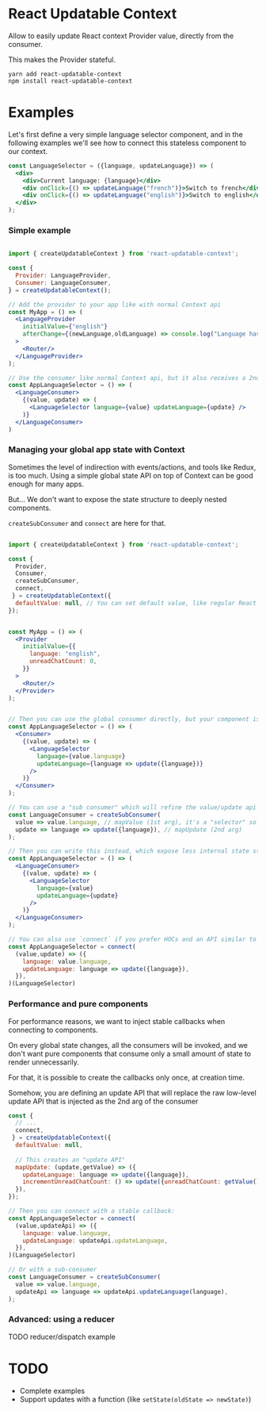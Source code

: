 React Updatable Context
==========================

Allow to easily update React context Provider value, directly from the consumer.

This makes the Provider stateful.

```
yarn add react-updatable-context
npm install react-updatable-context
```

# Examples

Let's first define a very simple language selector component, and in the following examples we'll see how to connect this stateless component to our context.

```jsx harmony
const LanguageSelector = ({language, updateLanguage}) => (
  <div>
    <div>Current language: {language}</div>
    <div onClick={() => updateLanguage("french")}>Switch to french</div>
    <div onClick={() => updateLanguage("english")}>Switch to english</div>
  </div>
);
```



### Simple example

```jsx harmony

import { createUpdatableContext } from 'react-updatable-context';

const { 
  Provider: LanguageProvider, 
  Consumer: LanguageConsumer,
} = createUpdatableContext(); 

// Add the provider to your app like with normal Context api
const MyApp = () => (
  <LanguageProvider 
    initialValue={"english"} 
    afterChange={(newLanguage,oldLanguage) => console.log("Language has been updated: " + newLanguage,oldLanguage)}
  >
    <Router/>
  </LanguageProvider>
);

// Use the consumer like normal Context api, but it also receives a 2nd parameter
const AppLanguageSelector = () => (
  <LanguageConsumer>
    {(value, update) => (
      <LanguageSelector language={value} updateLanguage={update} />
    )}
  </LanguageConsumer>
)
``` 




### Managing your global app state with Context

Sometimes the level of indirection with events/actions, and tools like Redux, is too much. 
Using a simple global state API on top of Context can be good enough for many apps.

But... We don't want to expose the state structure to deeply nested components. 

`createSubConsumer` and `connect` are here for that.


```jsx harmony

import { createUpdatableContext } from 'react-updatable-context';

const {
  Provider, 
  Consumer,
  createSubConsumer,
  connect,
 } = createUpdatableContext({
  defaultValue: null, // You can set default value, like regular React context
}); 


const MyApp = () => (
  <Provider 
    initialValue={{
      language: "english",
      unreadChatCount: 0,
    }} 
  >
    <Router/>
  </Provider>
);


// Then you can use the global consumer directly, but your component is aware of the global state structure
const AppLanguageSelector = () => (
  <Consumer>
    {(value, update) => (
      <LanguageSelector 
        language={value.language} 
        updateLanguage={language => update({language})} 
      />
    )}
  </Consumer>
);

// You can use a "sub consumer" which will refine the value/update api so that you can only get/set the language
const LanguageConsumer = createSubConsumer(
  value => value.language, // mapValue (1st arg), it's a "selector" so you can use reselect if you want
  update => language => update({language}), // mapUpdate (2nd arg)
);

// Then you can write this instead, which expose less internal state structure
const AppLanguageSelector = () => (
  <LanguageConsumer>
    {(value, update) => (
      <LanguageSelector 
        language={value} 
        updateLanguage={update} 
      />
    )}
  </LanguageConsumer>
);

// You can also use `connect` if you prefer HOCs and an API similar to react-redux
const AppLanguageSelector = connect(
  (value,update) => ({
    language: value.language,
    updateLanguage: language => update({language}),
  }),
)(LanguageSelector)
``` 


### Performance and pure components

For performance reasons, we want to inject stable callbacks when connecting to components.

On every global state changes, all the consumers will be invoked, and we don't want pure components that consume only a small amount of state to render unnecessarily.

For that, it is possible to create the callbacks only once, at creation time.
 
Somehow, you are defining an update API that will replace the raw low-level update API that is injected as the 2nd arg of the consumer

```jsx harmony
const {
  // ...
  connect,
 } = createUpdatableContext({
  defaultValue: null,
  
  // This creates an "update API"
  mapUpdate: (update,getValue) => ({
    updateLanguage: language => update({language}),
    incrementUnreadChatCount: () => update({unreadChatCount: getValue().unreadChatCount + 1}),
  }),
}); 

// Then you can connect with a stable callback:
const AppLanguageSelector = connect(
  (value,updateApi) => ({
    language: value.language,
    updateLanguage: updateApi.updateLanguage,
  }),
)(LanguageSelector)

// Or with a sub-consumer
const LanguageConsumer = createSubConsumer(
  value => value.language,
  updateApi => language => updateApi.updateLanguage(language),
);
```

### Advanced: using a reducer

TODO reducer/dispatch example


# TODO

- Complete examples
- Support updates with a function (like `setState(oldState => newState)`)

